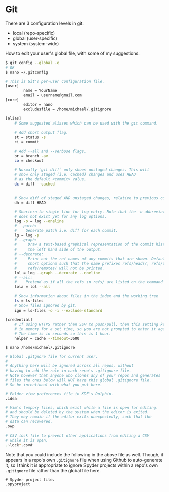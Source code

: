 # Git

There are 3 configuration levels in git:
- local (repo-specific)
- global (user-specific)
- system (system-wide)

How to edit your user's global file, with some of my suggestions.

```bash
$ git config --global -e
# OR
$ nano ~/.gitconfig
```

```bash
# This is Git's per-user configuration file.
[user]
        name = YourName
        email = username@gmail.com
[core]
        editor = nano
        excludesfile = /home/michael/.gitignore

[alias]
    # Some suggested aliases which can be used with the git command.
    
    # Add short output flag.
    st = status -s
    ci = commit
    
    # Add --all and --verbose flags.
    br = branch -av
    co = checkout
    
    # Normally `git diff` only shows unstaged changes. This will
    # show only staged (i.e. cached) changes and uses HEAD
    # as the default <commit> value. 
    dc = diff --cached

    
    # Show diff of staged AND unstaged changes, relative to previous commit.
    dh = diff HEAD
    
    # Shortern to single line for log entry. Note that the -o abbreviation
    # does not exist yet for any log options.
    log -o = log --oneline
    # --patch:
    #    Generate patch i.e. diff for each commit.
    lg = log -p
    # --graph: 
    #     Draw a text-based graphical representation of the commit history on 
    #     the left hand side of the output.
    # --decorate: 
    #     Print out the ref names of any commits that are shown. Defaults to
    #     short optionm such that the name prefixes refs/heads/, refs/tags/ and 
    #     refs/remotes/ will not be printed.
    lol = log --graph --decorate --oneline
    # --all: 
    #    Pretend as if all the refs in refs/ are listed on the command line as <commit>.
    lola = lol --all
    
    # Show information about files in the index and the working tree
    ls = ls-files
    # Show files ignored by git.
    ign = ls-files -o -i --exclude-standard
    
[credential]
    # If using HTTPS rather than SSH to push/pull, then this setting keeps your password
    # in memory for a set time, so you are not prompted to enter it again within that period.
    # The time is in seconds so this is 1 hour.
    helper = cache --timeout=3600
```

```bash
$ nano /home/michael/.gitignore
```
```bash
# Global .gitgnore file for current user.
#
# Anything here will be ignored across all repos, without
# having to add the rule in each repo's .gitignore file.
# Note however that anyone who clones any of your repos and generates
# files the ones below will NOT have this global .gitignore file.
# So be intentional with what you put here.

# Folder view preferences file in KDE's Dolphin. 
.idea

# Vim's tempory files, which exist while a file is open for editing.
# and should be deleted by the system when the editor is exited.
# They may remain if the editor exits unexpectedly, such that the
# data can recovered.
.swp

# CSV lock file to prevent other applications from editing a CSV
# while it is open.
.~lock*.csv#
```

Note that you could include the following in the above file as well. Though, it appears in a repo's own `.gitignore` file when using Github to auto-generate it, so I think it is appropriate to ignore Spyder projects within a repo's own `.gitignore` file rather than the global file here.
```
# Spyder project file.
.spyproject
```
